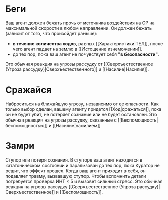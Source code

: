 # Беги

Ваш агент должен бежать прочь от источника воздействия на ОР на максимальной скорости в любом направлении. Он должен бежать (зависит от того, что произойдет раньше):

- **в течение количества ходов**, равных [[Характеристики|ТЕЛ]], после чего агент падает на землю в [[Истощение|изнеможении]].
- до тех пор, пока ваш агент не почувствует себя **"в безопасности"**.

Это обычная реакция на угрозы рассудку от [[Сверхъестественное (Угроза рассудку)|Сверхъестественного]] и [[Насилие|Насилия]].

# Сражайся 

Наброситься на ближайшую угрозу, независимо от ее опасности. Как только выбор сделан, вашему агенту придется [[Ход|сражаться]], пока он не будет убит, не потеряет сознание или не будет остановлен. Это обычная реакция на угрозы рассудку, связанные с [[Беспомощность|беспомощностью]] и [[Насилие|насилием]]

# Замри

Ступор или потеря сознания. В ступоре ваш агент находится в кататоническом состоянии и парализован до тех пор, пока Куратор не решит, что эффект прошел. Когда ваш агент приходит в себя, он подавляет травму, вызвавшую ступор. Чтобы вспомнить детали потребуется проверка ИНТ × 5 и вызовет сильный стресс. Это обычная реакция на угрозы рассудку [[Сверхъестественное (Угроза рассудку)|Сверхъестественное]] и [[Беспомощность]].